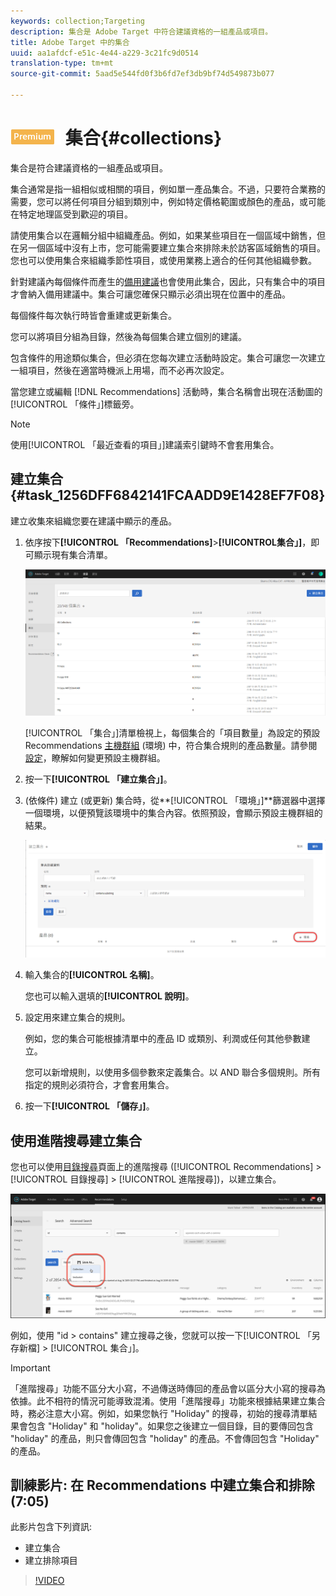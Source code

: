 ```yaml
---
keywords: collection;Targeting
description: 集合是 Adobe Target 中符合建議資格的一組產品或項目。
title: Adobe Target 中的集合
uuid: aa1afdcf-e51c-4e44-a229-3c21fc9d0514
translation-type: tm+mt
source-git-commit: 5aad5e544fd0f3b6fd7ef3db9bf74d549873b077

---
```



# ![PREMIUM](/help/assets/premium.png) 集合{#collections}

集合是符合建議資格的一組產品或項目。

集合通常是指一組相似或相關的項目，例如單一產品集合。不過，只要符合業務的需要，您可以將任何項目分組到類別中，例如特定價格範圍或顏色的產品，或可能在特定地理區受到歡迎的項目。

請使用集合以在邏輯分組中組織產品。例如，如果某些項目在一個區域中銷售，但在另一個區域中沒有上市，您可能需要建立集合來排除未於訪客區域銷售的項目。您也可以使用集合來組織季節性項目，或使用業務上適合的任何其他組織參數。

針對建議內每個條件而產生的[備用建議](/help/c-recommendations/c-algorithms/backup-recs.md)也會使用此集合，因此，只有集合中的項目才會納入備用建議中。集合可讓您確保只顯示必須出現在位置中的產品。

每個條件每次執行時皆會重建或更新集合。

您可以將項目分組為目錄，然後為每個集合建立個別的建議。

包含條件的用途類似集合，但必須在您每次建立活動時設定。集合可讓您一次建立一組項目，然後在適當時機派上用場，而不必再次設定。

當您建立或編輯 [!DNL Recommendations] 活動時，集合名稱會出現在活動圖的[!UICONTROL 「條件」]標籤旁。

>[!NOTE]
>
>使用[!UICONTROL 「最近查看的項目」]建議索引鍵時不會套用集合。

## 建立集合 {#task_1256DFF6842141FCAADD9E1428EF7F08}

建立收集來組織您要在建議中顯示的產品。

1. 依序按下&#x200B;**[!UICONTROL 「Recommendations]**>**[!UICONTROL &#x200B;集合」]**，即可顯示現有集合清單。

   ![集合清單](assets/collections_list.png)

   [!UICONTROL 「集合」]清單檢視上，每個集合的「項目數量」為設定的預設 Recommendations [主機群組](/help/administrating-target/hosts.md) (環境) 中，符合集合規則的產品數量。請參閱[設定](../../c-recommendations/plan-implement.md#concept_C1E1E2351413468692D6C21145EF0B84)，瞭解如何變更預設主機群組。

1. 按一下&#x200B;**[!UICONTROL 「建立集合」]**。

1. (依條件) 建立 (或更新) 集合時，從&#x200B;**[!UICONTROL 「環境」]**篩選器中選擇一個環境，以便預覽該環境中的集合內容。依照預設，會顯示預設主機群組的結果。

   ![建立集合](/help/c-recommendations/c-products/assets/CreateCollection.png)

1. 輸入集合的&#x200B;**[!UICONTROL 名稱]**。

   您也可以輸入選填的&#x200B;**[!UICONTROL 說明]**。

1. 設定用來建立集合的規則。

   例如，您的集合可能根據清單中的產品 ID 或類別、利潤或任何其他參數建立。

   您可以新增規則，以使用多個參數來定義集合。以 AND 聯合多個規則。所有指定的規則必須符合，才會套用集合。

1. 按一下&#x200B;**[!UICONTROL 「儲存」]**。

## 使用進階搜尋建立集合

您也可以使用[目錄搜尋](/help/c-recommendations/c-products/catalog-search.md)頁面上的進階搜尋 ([!UICONTROL Recommendations] > [!UICONTROL 目錄搜尋] > [!UICONTROL 進階搜尋])，以建立集合。

![另存為對話框](/help/c-recommendations/c-products/assets/save-as-dialog.png)

例如，使用 &quot;id > contains&quot; 建立搜尋之後，您就可以按一下[!UICONTROL 「另存新檔] > [!UICONTROL 集合」]。

>[!IMPORTANT]
>
>「進階搜尋」功能不區分大小寫，不過傳送時傳回的產品會以區分大小寫的搜尋為依據。此不相符的情況可能導致混淆。使用「進階搜尋」功能來根據結果建立集合時，務必注意大小寫。例如，如果您執行 &quot;Holiday&quot; 的搜尋，初始的搜尋清單結果會包含 &quot;Holiday&quot; 和 &quot;holiday&quot;。如果您之後建立一個目錄，目的要傳回包含 &quot;holiday&quot; 的產品，則只會傳回包含 &quot;holiday&quot; 的產品。不會傳回包含 &quot;Holiday&quot; 的產品。

## 訓練影片: 在 Recommendations 中建立集合和排除 (7:05)

此影片包含下列資訊:

* 建立集合
* 建立排除項目

>[!VIDEO](https://video.tv.adobe.com/v/27689)